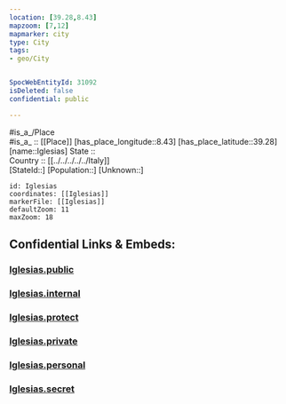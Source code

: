 ```yaml
---
location: [39.28,8.43] 
mapzoom: [7,12] 
mapmarker: city 
type: City
tags:
- geo/City


SpocWebEntityId: 31092
isDeleted: false
confidential: public

---
```

#is_a_/Place  
#is_a_ :: [[Place]] 
[has_place_longitude::8.43] 
[has_place_latitude::39.28] 
[name::Iglesias] 
State ::  
Country :: [[../../../../../Italy]]  
[StateId::] 
[Population::] 
[Unknown::] 


```leaflet
id: Iglesias
coordinates: [[Iglesias]] 
markerFile: [[Iglesias]] 
defaultZoom: 11 
maxZoom: 18
```


## Confidential Links & Embeds: 

### [Iglesias.public](/_public/\Earth\Continent\Europe\Europe~South\Italy\regions~Italy\Sardinia\Carbonia-Iglesias\CityIglesias.public.md) 

### [Iglesias.internal](/_internal/\Earth\Continent\Europe\Europe~South\Italy\regions~Italy\Sardinia\Carbonia-Iglesias\CityIglesias.internal.md) 

### [Iglesias.protect](/_protect/\Earth\Continent\Europe\Europe~South\Italy\regions~Italy\Sardinia\Carbonia-Iglesias\CityIglesias.protect.md) 

### [Iglesias.private](/_private/\Earth\Continent\Europe\Europe~South\Italy\regions~Italy\Sardinia\Carbonia-Iglesias\CityIglesias.private.md) 

### [Iglesias.personal](/_personal/\Earth\Continent\Europe\Europe~South\Italy\regions~Italy\Sardinia\Carbonia-Iglesias\CityIglesias.personal.md) 

### [Iglesias.secret](/_secret/\Earth\Continent\Europe\Europe~South\Italy\regions~Italy\Sardinia\Carbonia-Iglesias\CityIglesias.secret.md)

